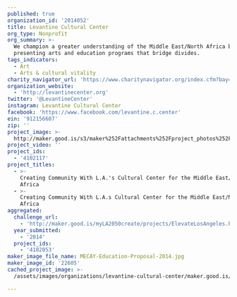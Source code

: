 ```yaml
---
published: true
organization_id: '2014052'
title: Levantine Cultural Center
org_type: Nonprofit
org_summary: >-
  We champion a greater understanding of the Middle East/North Africa by
  presenting arts and education programs that bridge divides.
tags_indicators:
  - Art
  - Arts & cultural vitality
charity_navigator_url: 'https://www.charitynavigator.org/index.cfm?bay=search.profile&ein=912156607'
organization_website:
  - 'http://levantinecenter.org'
twitter: '@LevantineCenter'
instagram: Levantine Cultural Center
facebook: 'https://www.facebook.com/levantine.c.center'
ein: '912156607'
zip: ''
project_image: >-
  http://maker.good.is/s3/maker%252Fattachments%252Fproject_photos%252Fimages%252F22605%252Fdisplay%252FMECAY-Education-Proposal-2014.jpg=c570x385
project_video: ''
project_ids:
  - '4102117'
project_titles:
  - >-
    Creating Community With L.A.'s Cultural Center for the Middle East/North
    Africa
  - >-
    Creating Community With L.A.s Cultural Center for the Middle East/North
    Africa
aggregated:
  challenge_url:
    - 'http://maker.good.is/myLA2050create/projects/ElevateLosAngeles.html'
  year_submitted:
    - '2014'
  project_ids:
    - '4102053'
maker_image_file_name: MECAY-Education-Proposal-2014.jpg
maker_image_id: '22605'
cached_project_image: >-
  /assets/images/organizations/levantine-cultural-center/maker.good.is/s3/maker%252Fattachments%252Fproject_photos%252Fimages%252F22605%252Fdisplay%252FMECAY-Education-Proposal-2014.jpg=c570x385.jpg

---
```

